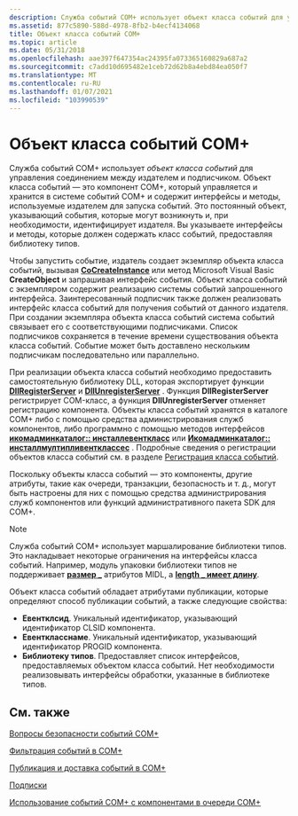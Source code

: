 ```yaml
---
description: Служба событий COM+ использует объект класса событий для управления соединением между издателем и подписчиком.
ms.assetid: 877c5890-588d-4978-8fb2-b4ecf4134068
title: Объект класса событий COM+
ms.topic: article
ms.date: 05/31/2018
ms.openlocfilehash: aae397f647354ac24395fa073365160829a687a2
ms.sourcegitcommit: c7add10d695482e1ceb72d62b8a4ebd84ea050f7
ms.translationtype: MT
ms.contentlocale: ru-RU
ms.lasthandoff: 01/07/2021
ms.locfileid: "103990539"
---
```

# <a name="the-com-event-class-object"></a>Объект класса событий COM+

Служба событий COM+ использует *объект класса событий* для управления соединением между издателем и подписчиком. Объект класса событий — это компонент COM+, который управляется и хранится в системе событий COM+ и содержит интерфейсы и методы, используемые издателем для запуска событий. Это постоянный объект, указывающий события, которые могут возникнуть и, при необходимости, идентифицирует издателя. Вы указываете интерфейсы и методы, которые должен содержать класс событий, предоставляя библиотеку типов.

Чтобы запустить событие, издатель создает экземпляр объекта класса событий, вызывая [**CoCreateInstance**](/windows/desktop/api/combaseapi/nf-combaseapi-cocreateinstance) или метод Microsoft Visual Basic **CreateObject** и запрашивая интерфейс события. Объект класса событий с экземпляром содержит реализацию системы событий запрошенного интерфейса. Заинтересованный подписчик также должен реализовать интерфейс класса событий для получения событий от данного издателя. При создании экземпляра объекта класса событий система событий связывает его с соответствующими подписчиками. Список подписчиков сохраняется в течение времени существования объекта класса событий. Событие может быть доставлено нескольким подписчикам последовательно или параллельно.

При реализации объекта класса событий необходимо предоставить самостоятельную библиотеку DLL, которая экспортирует функции [**DllRegisterServer**](/windows/desktop/api/olectl/nf-olectl-dllregisterserver) и [**DllUnregisterServer**](/windows/desktop/api/olectl/nf-olectl-dllunregisterserver) . Функция **DllRegisterServer** регистрирует COM-класс, а функция **DllUnregisterServer** отменяет регистрацию компонента. Объекты класса событий хранятся в каталоге COM+ либо с помощью средства администрирования служб компонентов, либо программно с помощью методов интерфейсов [**икомадминкаталог:: инсталлевенткласс**](/windows/desktop/api/ComAdmin/nf-comadmin-icomadmincatalog-installeventclass) или [**Икомадминкаталог:: инсталлмултипливентклассес**](/windows/desktop/api/ComAdmin/nf-comadmin-icomadmincatalog-installmultipleeventclasses) . Подробные сведения о регистрации объектов класса событий см. в разделе [Регистрация класса событий](registering-an-event-class.md).

Поскольку объекты класса событий — это компоненты, другие атрибуты, такие как очереди, транзакции, безопасность и т. д., могут быть настроены для них с помощью средства администрирования служб компонентов или функций административного пакета SDK для COM+.

> [!Note]  
> Служба событий COM+ использует маршалирование библиотеки типов. Это накладывает некоторые ограничения на интерфейсы класса событий. Например, модуль упаковки библиотеки типов не поддерживает [**размер \_**](/windows/desktop/Midl/size-is) атрибутов MIDL, а [**length \_ имеет длину**](/windows/desktop/Midl/length-is).

 

Объект класса событий обладает атрибутами публикации, которые определяют способ публикации событий, а также следующие свойства:

-   **Евентклсид**. Уникальный идентификатор, указывающий идентификатор CLSID компонента.
-   **Евенткласснаме**. Уникальный идентификатор, указывающий идентификатор PROGID компонента.
-   **Библиотеку типов**. Предоставляет список интерфейсов, предоставляемых объектом класса событий. Нет необходимости реализовывать интерфейсы обработки, указанные в библиотеке типов.

## <a name="related-topics"></a>См. также

<dl> <dt>

[Вопросы безопасности событий COM+](com--events-security-considerations.md)
</dt> <dt>

[Фильтрация событий в COM+](filtering-events-in-com-.md)
</dt> <dt>

[Публикация и доставка событий в COM+](publishing-and-delivering-events-in-com-.md)
</dt> <dt>

[Подписки](subscriptions.md)
</dt> <dt>

[Использование событий COM+ с компонентами в очереди COM+](using-com--events-with-com--queued-components.md)
</dt> </dl>

 

 
